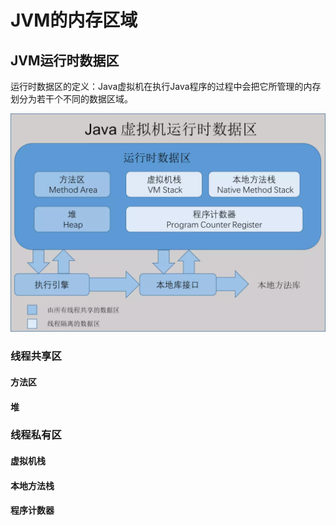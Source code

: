 # JVM的内存区域

## JVM运行时数据区

运行时数据区的定义：Java虚拟机在执行Java程序的过程中会把它所管理的内存划分为若干个不同的数据区域。

<img src="./img/jvm/JVM运行时数据区.png" width="800px"/>

### 线程共享区

#### 方法区

#### 堆

### 线程私有区

#### 虚拟机栈

#### 本地方法栈

#### 程序计数器



